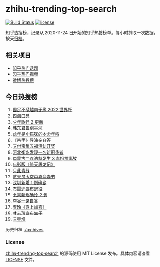 # zhihu-trending-top-search

[![Build Status](https://github.com/justjavac/zhihu-trending-top-search/workflows/ci/badge.svg?branch=main)](https://github.com/justjavac/zhihu-trending-top-search/actions)
[![license](https://img.shields.io/github/license/justjavac/zhihu-trending-top-search)](https://github.com/justjavac/zhihu-trending-top-search/blob/main/LICENSE)

知乎热搜榜，记录从 2020-11-24 日开始的知乎热搜榜单。每小时抓取一次数据，按天[归档](./archives)。

## 相关项目

- [知乎热门话题](https://github.com/justjavac/zhihu-trending-hot-questions)
- [知乎热门视频](https://github.com/justjavac/zhihu-trending-hot-video)
- [微博热搜榜](https://github.com/justjavac/weibo-trending-hot-search)

## 今日热搜榜

<!-- BEGIN -->
<!-- 最后更新时间 Wed Feb 02 2022 06:08:11 GMT+0800 (China Standard Time) -->

1. [国足不敌越南无缘 2022 世界杯](https://www.zhihu.com/search?q=国足)
1. [四海口碑](https://www.zhihu.com/search?q=四海)
1. [少年歌行 2 更新](https://www.zhihu.com/search?q=少年歌行)
1. [韩东君告别平河](https://www.zhihu.com/search?q=长津湖)
1. [虎年是小猫咪的本命年吗](https://www.zhihu.com/search?q=猫的本命年)
1. [《杀手》导演亲自答](https://www.zhihu.com/search?q=这个杀手不太冷静)
1. [支付宝集五福活动开奖](https://www.zhihu.com/search?q=支付宝集五福)
1. [河北衡水发现一名新冠患者](https://www.zhihu.com/search?q=河北衡水疫情)
1. [内蒙古二连浩特发生 3 车相撞事故](https://www.zhihu.com/search?q=内蒙古二连浩特)
1. [电影版《倚天屠龙记》](https://www.zhihu.com/search?q=倚天屠龙记)
1. [只此青绿](https://www.zhihu.com/search?q=只此青绿)
1. [航天员太空中喜迎春节](https://www.zhihu.com/search?q=航天员太空过年)
1. [深圳新增 1 例确诊](https://www.zhihu.com/search?q=深圳疫情)
1. [布雷迪宣布退役](https://www.zhihu.com/search?q=布雷迪)
1. [北京新增确诊 2 例](https://www.zhihu.com/search?q=北京疫情)
1. [李谷一亲自答](https://www.zhihu.com/search?q=李谷一)
1. [贾玲《喜上加喜》](https://www.zhihu.com/search?q=贾玲喜上加喜)
1. [林志玲宣布生子](https://www.zhihu.com/search?q=林志玲)
1. [三星堆](https://www.zhihu.com/search?q=三星堆)

<!-- END -->

历史归档 [./archives](./archives)

### License

[zhihu-trending-top-search](https://github.com/justjavac/zhihu-trending-top-search)
的源码使用 MIT License 发布。具体内容请查看 [LICENSE](./LICENSE) 文件。
